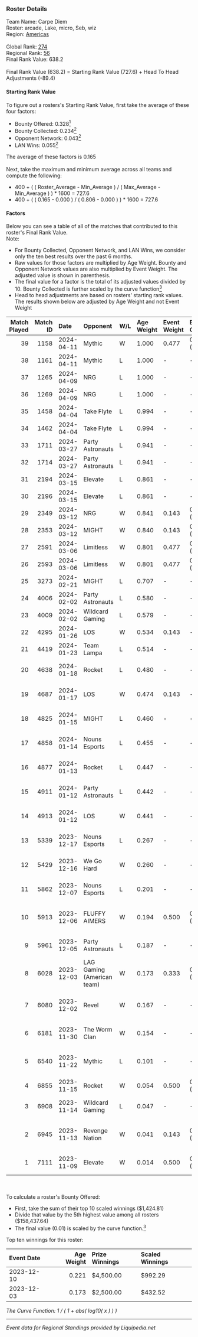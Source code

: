 ### Roster Details<br />
Team Name: Carpe Diem<br />
Roster: arcade, Lake, micro, Seb, wiz<br />
Region: [Americas]( ../standings_americas.md)<br />
<br />
Global Rank: [274](../standings_global.md)<br />
Regional Rank: [56]( ../standings_americas.md)<br />
Final Rank Value:  638.2<br />
<br />
Final Rank Value (638.2) = Starting Rank Value (727.6) + Head To Head Adjustments (-89.4)<br />

#### Starting Rank Value<br />
To figure out a rosters's Starting Rank Value, first take the average of these four factors:<br />
- Bounty Offered: 0.328[<sup>1</sup>](#table2)
- Bounty Collected: 0.234[<sup>2</sup>](#table1)
- Opponent Network: 0.043[<sup>2</sup>](#table1)
- LAN Wins: 0.055[<sup>2</sup>](#table1)

The average of these factors is 0.165<br />
<br />
Next, take the maximum and minimum average across all teams and compute the following:<br />
- 400 + ( ( Roster_Average - Min_Average ) / ( Max_Average - Min_Average ) ) * 1600 = 727.6
- 400 + ( ( 0.165 - 0.000 ) / ( 0.806 - 0.000 ) ) * 1600 = 727.6


#### Factors<br />
Below you can see a table of all of the matches that contributed to this roster's Final Rank Value.<br />
Note:<br />

- For Bounty Collected, Opponent Network, and LAN Wins, we consider only the ten best results over the past 6 months.
- Raw values for those factors are multiplied by Age Weight. Bounty and Opponent Network values are also multiplied by Event Weight. The adjusted value is shown in parenthesis.
- The final value for a factor is the total of its adjusted values divided by 10. Bounty Collected is further scaled by the curve function[<sup>3</sup>](#curveFunction)
- Head to head adjustments are based on rosters' starting rank values. The results shown below are adjusted by Age Weight and not Event Weight
<span id="table1"></span><br />


| Match Played | Match ID | Date       | Opponent                   | W/L | Age Weight | Event Weight | Bounty Collected | Opponent Network | LAN Wins      | H2H Adj. | Roster                                           |
| -: | -: | :- | :- | :- | :- | :- | :- | :- | :- | -: | :- |
|           39 |     1158 | 2024-04-11 | Mythic                     | W   | 1.000      | 0.477        | 0.003 (0.001)    | 0.380 (0.181)    | false (0.000) |    19.02 | arcade, Lake, micro, Seb, wiz                    |
|           38 |     1161 | 2024-04-11 | Mythic                     | L   | 1.000      | -            | -                | -                | -             |   -12.20 | arcade, Lake, micro, Seb, wiz                    |
|           37 |     1265 | 2024-04-09 | NRG                        | L   | 1.000      | -            | -                | -                | -             |   -12.61 | arcade, Lake, micro, Seb, wiz                    |
|           36 |     1269 | 2024-04-09 | NRG                        | L   | 1.000      | -            | -                | -                | -             |   -13.74 | arcade, Lake, micro, Seb, wiz                    |
|           35 |     1458 | 2024-04-04 | Take Flyte                 | L   | 0.994      | -            | -                | -                | -             |   -12.23 | arcade, Lake, micro, Seb, wiz                    |
|           34 |     1462 | 2024-04-04 | Take Flyte                 | L   | 0.994      | -            | -                | -                | -             |   -13.31 | arcade, Lake, micro, Seb, wiz                    |
|           33 |     1711 | 2024-03-27 | Party Astronauts           | L   | 0.941      | -            | -                | -                | -             |    -9.30 | arcade, Lake, micro, Seb, wiz                    |
|           32 |     1714 | 2024-03-27 | Party Astronauts           | L   | 0.941      | -            | -                | -                | -             |   -10.00 | arcade, Lake, micro, Seb, wiz                    |
|           31 |     2194 | 2024-03-15 | Elevate                    | L   | 0.861      | -            | -                | -                | -             |   -10.08 | arcade, Lake, micro, Seb, wiz                    |
|           30 |     2196 | 2024-03-15 | Elevate                    | L   | 0.861      | -            | -                | -                | -             |   -10.83 | arcade, Lake, micro, Seb, wiz                    |
|           29 |     2349 | 2024-03-12 | NRG                        | W   | 0.841      | 0.143        | 0.000 (0.000)    | 0.303 (0.036)    | false (0.000) |     9.82 | arcade, Lake, micro, Seb, wiz                    |
|           28 |     2353 | 2024-03-12 | MIGHT                      | W   | 0.840      | 0.143        | 0.003 (0.000)    | 0.213 (0.026)    | false (0.000) |    15.56 | arcade, Lake, micro, Seb, wiz                    |
|           27 |     2591 | 2024-03-06 | Limitless                  | W   | 0.801      | 0.477        | 0.001 (0.000)    | 0.177 (0.067)    | false (0.000) |    12.68 | arcade, Lake, micro, Seb, wiz                    |
|           26 |     2593 | 2024-03-06 | Limitless                  | W   | 0.801      | 0.477        | 0.001 (0.000)    | 0.177 (0.067)    | false (0.000) |    13.61 | arcade, Lake, micro, Seb, wiz                    |
|           25 |     3273 | 2024-02-21 | MIGHT                      | L   | 0.707      | -            | -                | -                | -             |    -9.38 | arcade, DJF, Lake, micro, wiz                    |
|           24 |     4006 | 2024-02-02 | Party Astronauts           | L   | 0.580      | -            | -                | -                | -             |    -6.40 | arcade, Lake, Seb, Walco, wiz                    |
|           23 |     4009 | 2024-02-02 | Wildcard Gaming            | L   | 0.579      | -            | -                | -                | -             |    -4.24 | arcade, Lake, Seb, Walco, wiz                    |
|           22 |     4295 | 2024-01-26 | LOS                        | W   | 0.534      | 0.143        | -                | 0.064 (0.005)    | false (0.000) |     5.02 | arcade, Lake, Seb, Walco, wiz                    |
|           21 |     4419 | 2024-01-23 | Team Lampa                 | L   | 0.514      | -            | -                | -                | -             |   -12.18 | arcade, Lake, Seb, Walco, wiz                    |
|           20 |     4638 | 2024-01-18 | Rocket                     | L   | 0.480      | -            | -                | -                | -             |    -7.21 | Lake, Seb, Walco, wiz, Wolffe                    |
|           19 |     4687 | 2024-01-17 | LOS                        | W   | 0.474      | 0.143        | -                | 0.064 (0.004)    | false (0.000) |     4.12 | Lake, Seb, Walco, wiz, Wolffe                    |
|           18 |     4825 | 2024-01-15 | MIGHT                      | L   | 0.460      | -            | -                | -                | -             |    -6.70 | Lake, Seb, Walco, wiz, Wolffe                    |
|           17 |     4858 | 2024-01-14 | Nouns Esports              | L   | 0.455      | -            | -                | -                | -             |    -8.70 | Lake, Seb, Walco, wiz, Wolffe                    |
|           16 |     4877 | 2024-01-13 | Rocket                     | L   | 0.447      | -            | -                | -                | -             |    -7.29 | Lake, Seb, Walco, wiz, Wolffe                    |
|           15 |     4911 | 2024-01-12 | Party Astronauts           | L   | 0.442      | -            | -                | -                | -             |    -5.41 | Lake, Seb, Walco, wiz, Wolffe                    |
|           14 |     4913 | 2024-01-12 | LOS                        | W   | 0.441      | -            | -                | -                | -             |     3.42 | Lake, Seb, Walco, wiz, Wolffe                    |
|           13 |     5339 | 2023-12-17 | Nouns Esports              | L   | 0.267      | -            | -                | -                | -             |    -4.22 | Cyrix, Lake, micro, Seb, Wolffe                  |
|           12 |     5429 | 2023-12-16 | We Go Hard                 | W   | 0.260      | -            | -                | -                | -             |     1.11 | Dodge, goro, myth, Oczarka, Scorchyy             |
|           11 |     5862 | 2023-12-07 | Nouns Esports              | L   | 0.201      | -            | -                | -                | -             |    -3.24 | arcade, Cyrix, Lake, Seb, Wolffe                 |
|           10 |     5913 | 2023-12-06 | FLUFFY AIMERS              | W   | 0.194      | 0.500        | 0.004 (0.000)    | 0.103 (0.010)    | -             |     2.61 | dea, Jason, LEARSI, Peeping, sacrifice           |
|            9 |     5961 | 2023-12-05 | Party Astronauts           | L   | 0.187      | -            | -                | -                | -             |    -2.34 | ben1337, chop, cxzi, PwnAlone, viz               |
|            8 |     6028 | 2023-12-03 | LAG Gaming (American team) | W   | 0.173      | 0.333        | 0.033 (0.002)    | 0.405 (0.023)    | true (0.173)  |     4.33 | based, Experative, Nyyx, ogwizard, X-23          |
|            7 |     6080 | 2023-12-02 | Revel                      | W   | 0.167      | -            | -                | -                | true (0.167)  |     0.76 | BATSPEED, blessA, Jachro, KaJohnRay, P3nny       |
|            6 |     6181 | 2023-11-30 | The Worm Clan              | W   | 0.154      | -            | -                | -                | true (0.154)  |     0.67 | AlerT, JazzPimp, Reality, retrQ, Welshy          |
|            5 |     6540 | 2023-11-22 | Mythic                     | L   | 0.101      | -            | -                | -                | -             |    -1.61 | Cooper, fl0m, freakazoid, Stewie2K, Trucklover86 |
|            4 |     6855 | 2023-11-15 | Rocket                     | W   | 0.054      | 0.500        | 0.002 (0.000)    | 0.246 (0.007)    | -             |     0.71 | aleph, droid, Elk, nero, R2D2J                   |
|            3 |     6908 | 2023-11-14 | Wildcard Gaming            | L   | 0.047      | -            | -                | -                | -             |    -0.49 | arcade, Cyrix, Lake, Seb, Wolffe                 |
|            2 |     6945 | 2023-11-13 | Revenge Nation             | W   | 0.041      | 0.143        | 0.043 (0.000)    | -                | -             |     0.64 | HorizoN, NIGHT666LADE, Rulik, S0ph3R, TABEN      |
|            1 |     7111 | 2023-11-09 | Elevate                    | W   | 0.014      | 0.500        | 0.030 (0.000)    | -                | -             |     0.25 | consti, dare, Fr3nk1e, shane, snav               |

<br />
<span id="table2"></span><br />
To calculate a roster's Bounty Offered:<br />

- First, take the sum of their top 10 scaled winnings ($1,424.81)
- Divide that value by the 5th highest value among all rosters ($158,437.64)
- The final value (0.01) is scaled by the curve function.[<sup>3</sup>](#curveFunction)

Top ten winnings for this roster:<br />

| Event Date | Age Weight | Prize Winnings | Scaled Winnings |
| :- | -: | :- | :- |
| 2023-12-10 |      0.221 | $4,500.00      | $992.29         |
| 2023-12-03 |      0.173 | $2,500.00      | $432.52         |


<span id="curveFunction"></span>_The Curve Function: 1 / ( 1 + abs( log10( x ) ) )_<br />

---
_Event data for Regional Standings provided by Liquipedia.net_<br />
